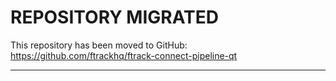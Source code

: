 
# REPOSITORY MIGRATED

This repository has been moved to GitHub: https://github.com/ftrackhq/ftrack-connect-pipeline-qt

-------------------------------------------------------------------------------------------
        